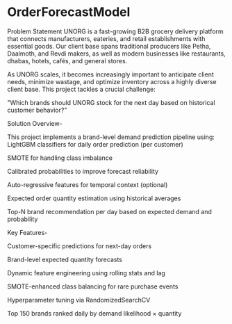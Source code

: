 # OrderForecastModel
Problem Statement
UNORG is a fast-growing B2B grocery delivery platform that connects manufacturers, eateries, and retail establishments with essential goods. Our client base spans traditional producers like Petha, Daalmoth, and Revdi makers, as well as modern businesses like restaurants, dhabas, hotels, cafés, and general stores.

As UNORG scales, it becomes increasingly important to anticipate client needs, minimize wastage, and optimize inventory across a highly diverse client base. This project tackles a crucial challenge:

"Which brands should UNORG stock for the next day based on historical customer behavior?"


Solution Overview-

This project implements a brand-level demand prediction pipeline using:
LightGBM classifiers for daily order prediction (per customer)

SMOTE for handling class imbalance

Calibrated probabilities to improve forecast reliability

Auto-regressive features for temporal context (optional)

Expected order quantity estimation using historical averages

Top-N brand recommendation per day based on expected demand and probability

Key Features-

Customer-specific predictions for next-day orders

Brand-level expected quantity forecasts

Dynamic feature engineering using rolling stats and lag

SMOTE-enhanced class balancing for rare purchase events

Hyperparameter tuning via RandomizedSearchCV

Top 150 brands ranked daily by demand likelihood × quantity
